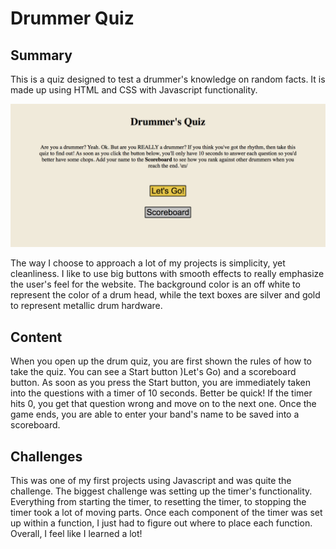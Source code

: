 <h1>
    Drummer Quiz
</h1>

<h2>
    Summary
</h2>

<p>
    This is a quiz designed to test a drummer's knowledge on random facts. It is made up using HTML and CSS with Javascript functionality.
</p>

<img src="Screen Shot 2020-11-08 at 8.02.32 AM.png"> 

<p>
    The way I choose to approach a lot of my projects is simplicity, yet cleanliness. I like to use big buttons with smooth effects to really emphasize the user's feel for the website. The background color is an off white to represent the color of a drum head, while the text boxes are silver and gold to represent metallic drum hardware.
</p>

<h2>
    Content
</h2>

<p>
    When you open up the drum quiz, you are first shown the rules of how to take the quiz. You can see a Start button )Let's Go) and a scoreboard button. As soon as you press the Start button, you are immediately taken into the questions with a timer of 10 seconds. Better be quick! If the timer hits 0, you get that question wrong and move on to the next one. Once the game ends, you are able to enter your band's name to be saved into a scoreboard.
</p>

<h2>
    Challenges
</h2>

<p>
    This was one of my first projects using Javascript and was quite the challenge. The biggest challenge was setting up the timer's functionality. Everything from starting the timer, to resetting the timer, to stopping the timer took a lot of moving parts. Once each component of the timer was set up within a function, I just had to figure out where to place each function. Overall, I feel like I learned a lot!
</p>
